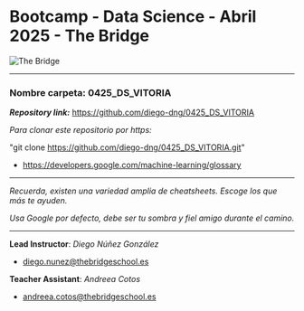 # Bootcamp - Data Science - Abril 2025 - The Bridge


![The Bridge](./1-Fundamentals/Python/img/TheBridge_logo.png)

----------

### **Nombre carpeta**: 0425_DS_VITORIA

***Repository link:*** https://github.com/diego-dng/0425_DS_VITORIA

*Para clonar este repositorio por https:*

"git clone https://github.com/diego-dng/0425_DS_VITORIA.git"

- https://developers.google.com/machine-learning/glossary


---------

*Recuerda, existen una variedad amplia de cheatsheets. Escoge los que más te ayuden.*

*Usa Google por defecto, debe ser tu sombra y fiel amigo durante el camino.*

---------

**Lead Instructor**: *Diego Núñez González*

- diego.nunez@thebridgeschool.es

**Teacher Assistant**: *Andreea Cotos*

- andreea.cotos@thebridgeschool.es
